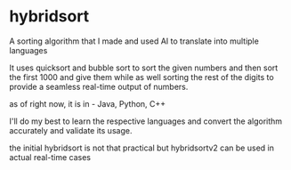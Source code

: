 # hybridsort
A sorting algorithm that I made and used AI to translate into multiple languages

It uses quicksort and bubble sort to sort the given numbers and then sort the first 1000 and give them while as well sorting the rest of the digits to provide a seamless real-time output of numbers.

as of right now, it is in -
Java, Python, C++

I'll do my best to learn the respective languages and convert the algorithm accurately and validate its usage.

the initial hybridsort is not that practical but hybridsortv2 can be used in actual real-time cases

